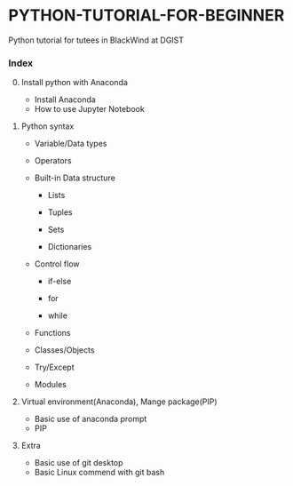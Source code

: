 # PYTHON-TUTORIAL-FOR-BEGINNER
Python tutorial for tutees in BlackWind at DGIST

### Index

0. Install python with Anaconda
   - Install Anaconda
   - How to use Jupyter Notebook



1. Python syntax

   - Variable/Data types

   - Operators

   - Built-in Data structure

     + Lists

     + Tuples

     + Sets

     + Dictionaries

   - Control flow

     + if-else

     + for

     + while

   - Functions

   - Classes/Objects

   - Try/Except

   - Modules



2. Virtual environment(Anaconda), Mange package(PIP)
   * Basic use of anaconda prompt
   * PIP 



3. Extra
   - Basic use of git desktop
   - Basic Linux commend with git bash



